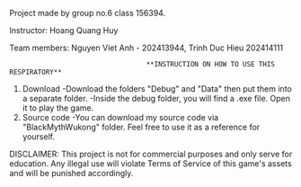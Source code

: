 Project made by group no.6 class 156394.

Instructor: Hoang Quang Huy

Team members: Nguyen Viet Anh - 202413944, Trinh Duc Hieu 202414111


                                      **INSTRUCTION ON HOW TO USE THIS RESPIRATORY**

1. Download
   -Download the folders "Debug" and "Data" then put them into a separate folder.
   -Inside the debug folder, you will find a .exe file. Open it to play the game.
2. Source code
   -You can download my source code via "BlackMythWukong" folder. Feel free to use it as a reference for yourself.

DISCLAIMER: This project is not for commercial purposes and only serve for education. Any illegal use will violate Terms of Service of this game's assets and will be punished accordingly.

